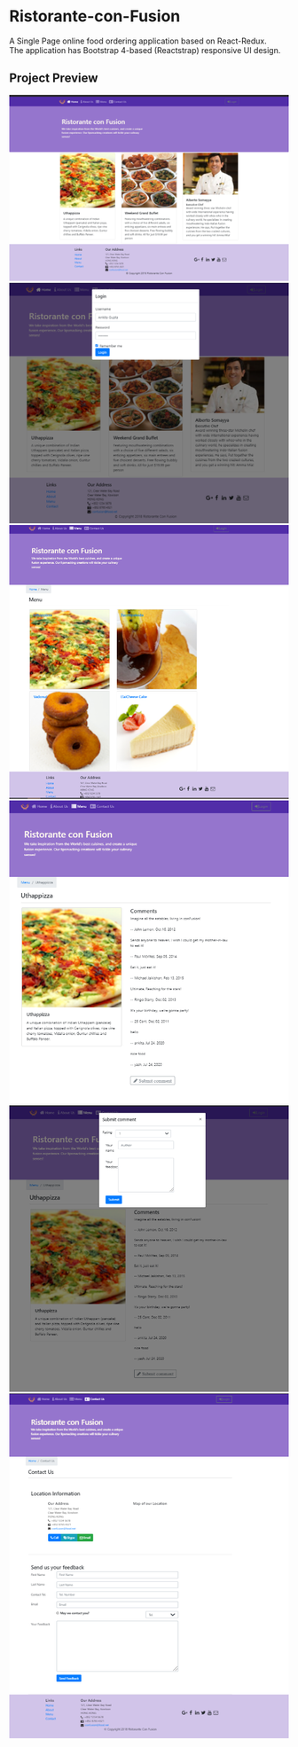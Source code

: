 # Ristorante-con-Fusion
A Single Page online food ordering application based on React-Redux.<br>
The application has Bootstrap 4-based (Reactstrap) responsive UI design.


## Project Preview 

![Main Page](/Screenshots/MainPage.PNG) <br>
![Login Page](/Screenshots/Login.PNG) <br>
![Menu Page](/Screenshots/MenuPage.PNG) <br>
![DishDetail Page](/Screenshots/DishDetailPage.PNG) <br>
![Comment Page](/Screenshots/SubmitComment.PNG) <br>
![Contact Page](/Screenshots/ContactPage.PNG) <br>

